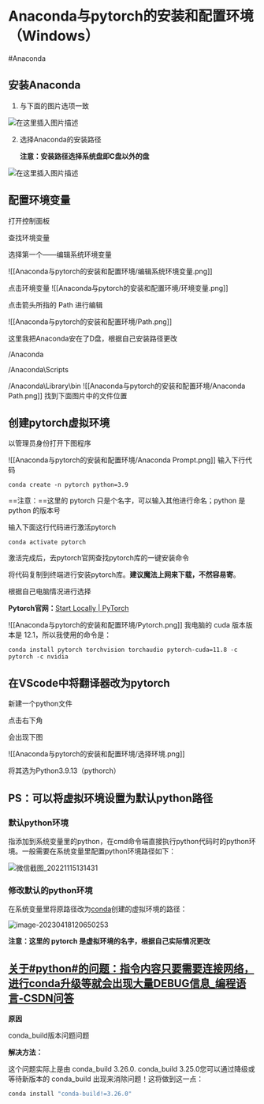 # Anaconda与pytorch的安装和配置环境 （Windows）
#Anaconda 

## 安装Anaconda

1. 与下面的图片选项一致



<img src="https://img-blog.csdnimg.cn/20210530173427227.jpg?x-oss-process=image/watermark,type_ZmFuZ3poZW5naGVpdGk,shadow_10,text_aHR0cHM6Ly9ibG9nLmNzZG4ubmV0L2luNTQ2,size_16,color_FFFFFF,t_70#pic_center" alt="在这里插入图片描述"  />

2. 选择Anaconda的安装路径

   **注意：安装路径选择系统盘即C盘以外的盘**

![在这里插入图片描述](https://img-blog.csdnimg.cn/20210530173648955.jpg?x-oss-process=image/watermark,type_ZmFuZ3poZW5naGVpdGk,shadow_10,text_aHR0cHM6Ly9ibG9nLmNzZG4ubmV0L2luNTQ2,size_16,color_FFFFFF,t_70#pic_center)

## 配置环境变量

打开控制面板

查找环境变量

选择第一个——编辑系统环境变量

![[Anaconda与pytorch的安装和配置环境/编辑系统环境变量.png]]

点击环境变量
![[Anaconda与pytorch的安装和配置环境/环境变量.png]]



点击箭头所指的 Path 进行编辑

![[Anaconda与pytorch的安装和配置环境/Path.png]]



这里我把Anaconda安在了D盘，根据自己安装路径更改

/Anaconda

/Anaconda\Scripts

/Anaconda\Library\bin
![[Anaconda与pytorch的安装和配置环境/Anaconda Path.png]]
找到下面图片中的文件位置

## 创建pytorch虚拟环境

以管理员身份打开下图程序

![[Anaconda与pytorch的安装和配置环境/Anaconda Prompt.png]]
输入下行代码

~~~ 
conda create -n pytorch python=3.9
~~~

==注意：==这里的 pytorch 只是个名字，可以输入其他进行命名；python 是 python 的版本号



输入下面这行代码进行激活pytorch

~~~ 
conda activate pytorch
~~~

激活完成后，去pytorch官网查找pytorch库的一键安装命令

将代码复制到终端进行安装pytorch库。**建议魔法上网来下载，不然容易寄**。

根据自己电脑情况进行选择

**Pytorch官网：**[Start Locally | PyTorch](https://pytorch.org/get-started/locally/)

![[Anaconda与pytorch的安装和配置环境/Pytorch.png]]
我电脑的 cuda 版本版本是 12.1，所以我使用的命令是：
~~~
conda install pytorch torchvision torchaudio pytorch-cuda=11.8 -c pytorch -c nvidia
~~~

## 在VScode中将翻译器改为pytorch

新建一个python文件

点击右下角

会出现下图

![[Anaconda与pytorch的安装和配置环境/选择环境.png]]

将其选为Python3.9.13（pythorch）

## PS：可以将虚拟环境设置为默认python路径

### 默认python环境

指添加到系统变量里的python，在cmd命令端直接执行python代码时的python环境。一般需要在系统变量里配置python环境路径如下：

![微信截图_20221115131431](http://43.156.9.132:7791/i/2022/11/18/637799d263f59.png)

### 修改默认的python环境

在系统变量里将原路径改为[conda](https://so.csdn.net/so/search?q=conda&spm=1001.2101.3001.7020)创建的虚拟环境的路径：

![image-20230418120650253](http://43.156.9.132:7791/i/2023/04/18/643e175856133.png)

**注意：这里的 pytorch 是虚拟环境的名字，根据自己实际情况更改**

##  [关于#python#的问题：指令内容只要需要连接网络，进行conda升级等就会出现大量DEBUG信息\_编程语言-CSDN问答](https://ask.csdn.net/questions/7990427)

**原因**

conda_build版本问题问题

**解决方法：**

这个问题实际上是由 conda_build 3.26.0. conda_build 3.25.0您可以通过降级或等待新版本的 conda_build 出现来消除问题！这将做到这一点：
~~~cmd
conda install "conda-build!=3.26.0"
~~~

